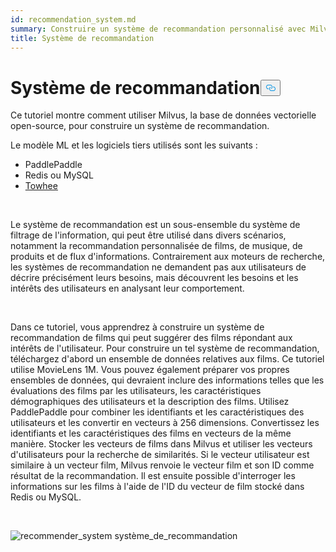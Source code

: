 ```yaml
---
id: recommendation_system.md
summary: Construire un système de recommandation personnalisé avec Milvus.
title: Système de recommandation
---
```

<h1 id="Recommender-System" class="common-anchor-header">Système de recommandation<button data-href="#Recommender-System" class="anchor-icon" translate="no">
      <svg translate="no"
        aria-hidden="true"
        focusable="false"
        height="20"
        version="1.1"
        viewBox="0 0 16 16"
        width="16"
      >
        <path
          fill="#0092E4"
          fill-rule="evenodd"
          d="M4 9h1v1H4c-1.5 0-3-1.69-3-3.5S2.55 3 4 3h4c1.45 0 3 1.69 3 3.5 0 1.41-.91 2.72-2 3.25V8.59c.58-.45 1-1.27 1-2.09C10 5.22 8.98 4 8 4H4c-.98 0-2 1.22-2 2.5S3 9 4 9zm9-3h-1v1h1c1 0 2 1.22 2 2.5S13.98 12 13 12H9c-.98 0-2-1.22-2-2.5 0-.83.42-1.64 1-2.09V6.25c-1.09.53-2 1.84-2 3.25C6 11.31 7.55 13 9 13h4c1.45 0 3-1.69 3-3.5S14.5 6 13 6z"
        ></path>
      </svg>
    </button></h1><p>Ce tutoriel montre comment utiliser Milvus, la base de données vectorielle open-source, pour construire un système de recommandation.</p>
<p>Le modèle ML et les logiciels tiers utilisés sont les suivants :</p>
<ul>
<li>PaddlePaddle</li>
<li>Redis ou MySQL</li>
<li><a href="https://towhee.io/">Towhee</a></li>
</ul>
<p></br></p>
<p>Le système de recommandation est un sous-ensemble du système de filtrage de l'information, qui peut être utilisé dans divers scénarios, notamment la recommandation personnalisée de films, de musique, de produits et de flux d'informations. Contrairement aux moteurs de recherche, les systèmes de recommandation ne demandent pas aux utilisateurs de décrire précisément leurs besoins, mais découvrent les besoins et les intérêts des utilisateurs en analysant leur comportement.</p>
<p></br></p>
<p>Dans ce tutoriel, vous apprendrez à construire un système de recommandation de films qui peut suggérer des films répondant aux intérêts de l'utilisateur. Pour construire un tel système de recommandation, téléchargez d'abord un ensemble de données relatives aux films. Ce tutoriel utilise MovieLens 1M. Vous pouvez également préparer vos propres ensembles de données, qui devraient inclure des informations telles que les évaluations des films par les utilisateurs, les caractéristiques démographiques des utilisateurs et la description des films. Utilisez PaddlePaddle pour combiner les identifiants et les caractéristiques des utilisateurs et les convertir en vecteurs à 256 dimensions. Convertissez les identifiants et les caractéristiques des films en vecteurs de la même manière. Stocker les vecteurs de films dans Milvus et utiliser les vecteurs d'utilisateurs pour la recherche de similarités. Si le vecteur utilisateur est similaire à un vecteur film, Milvus renvoie le vecteur film et son ID comme résultat de la recommandation. Il est ensuite possible d'interroger les informations sur les films à l'aide de l'ID du vecteur de film stocké dans Redis ou MySQL.</p>
<p></br></p>
<p>
  
   <span class="img-wrapper"> <img translate="no" src="/docs/v2.4.x/assets/recommendation_system.png" alt="recommender_system" class="doc-image" id="recommender_system" />
   </span> <span class="img-wrapper"> <span>système_de_recommandation</span> </span></p>
